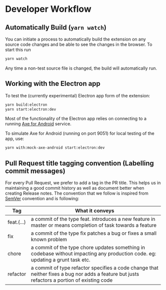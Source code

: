 <!--
Copyright (c) Microsoft Corporation. All rights reserved.
Licensed under the MIT License.
-->

# Developer Workflow

## Automatically Build (`yarn watch`)

You can initiate a process to automatically build the extension on any source code changes and be able to see the changes in the browser. To start this run

```sh
yarn watch
```

Any time a non-test source file is changed, the build will automatically run.

## Working with the Electron app

To test the (currently experimental) Electron app form of the extension:

```sh
yarn build:electron
yarn start:electron:dev
```

Most of the functionality of the Electron app relies on connecting to a running [Axe for Android](https://www.deque.com/axe/axe-for-android/) service.

To simulate Axe for Android (running on port 9051) for local testing of the app, use:

```sh
yarn with:mock-axe-android start:electron:dev
```

## Pull Request title tagging convention (Labelling commit messages)

For every Pull Request, we prefer to add a tag in the PR title. This helps us in maintaining a good commit history as well as document better
when creating Release notes.
The convention that we follow is inspired from [SemVer](https://semver.org/) convention and is following:

| Tag        | What it conveys                                                                                                                              |
| ---------- | -------------------------------------------------------------------------------------------------------------------------------------------- |
| feat.(...) | a commit of the type feat. introduces a new feature in master or means completion of task towards a feature                                  |
| fix        | a commit of the type fix patches a bug or fixes a small known problem                                                                        |
| chore      | a commit of the type chore updates something in codebase without impacting any production code. eg: updating a grunt task etc.               |
| refactor   | a commit of type refactor specifies a code change that neither fixes a bug nor adds a feature but justs refactors a portion of existing code |
